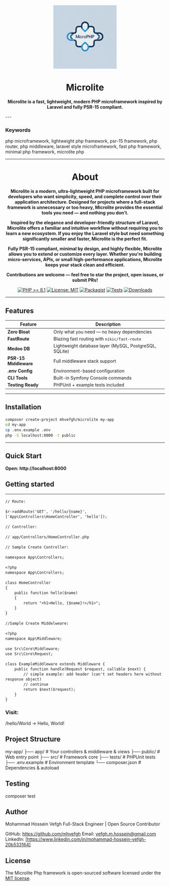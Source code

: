 
<div align="center">
  <img src="assets/logo_micro.png" alt="Microlite Logo" width="200" />
  <h1>Microlite</h1>
  <p><strong>Microlite is a fast, lightweight, modern PHP microframework inspired by Laravel and fully PSR-15 compliant.
</strong></p>
</div>
---

### Keywords
php microframework, lightweight php framework, psr-15 framework, php router, php middleware, laravel style microframework, fast php framework, minimal php framework, microlite php

---
<div align="center">

# About

**Microlite is a modern, ultra-lightweight PHP microframework built for developers who want simplicity, speed, and complete control over their application architecture. Designed for projects where a full-stack framework is unnecessary or too heavy, Microlite provides the essential tools you need — and nothing you don’t.**

**Inspired by the elegance and developer-friendly structure of Laravel, Microlite offers a familiar and intuitive workflow without requiring you to learn a new ecosystem. If you enjoy the Laravel style but need something significantly smaller and faster, Microlite is the perfect fit.**

**Fully PSR-15 compliant, minimal by design, and highly flexible, Microlite allows you to extend or customize every layer. Whether you're building micro-services, APIs, or small high-performance applications, Microlite keeps your stack clean and efficient.**

**Contributions are welcome — feel free to star the project, open issues, or submit PRs!**


[![PHP >= 8.1](https://img.shields.io/badge/php-%3E%3D8.1-8892BF.svg?style=flat-square)](https://php.net)
[![License: MIT](https://img.shields.io/badge/license-MIT-blue.svg?style=flat-square)](LICENSE)
[![Packagist](https://img.shields.io/packagist/v/mhvefgh/microlite.svg?style=flat-square)](https://packagist.org/packages/mhvefgh/microlite)
[![Tests](https://img.shields.io/badge/tests-100%25%20passing-brightgreen.svg?style=flat-square)](#testing)
[![Downloads](https://img.shields.io/packagist/dt/mhvefgh/microlite.svg?style=flat-square)](https://packagist.org/packages/mhvefgh/microlite)

</div>

---

## Features

| Feature | Description |
|--------|-------------|
| **Zero Bloat** | Only what you need — no heavy dependencies |
| **FastRoute** | Blazing fast routing with `nikic/fast-route` |
| **Medoo DB** | Lightweight database layer (MySQL, PostgreSQL, SQLite) |
| **PSR-15 Middleware** | Full middleware stack support |
| **.env Config** | Environment-based configuration |
| **CLI Tools** | Built-in Symfony Console commands |
| **Testing Ready** | PHPUnit + example tests included |

---

## Installation

```bash
composer create-project mhvefgh/microlite my-app
cd my-app
cp .env.example .env
php -S localhost:8000 -t public
```
---
## Quick Start

**Open: http://localhost:8000**


## Getting started

---
```
// Route:

$r->addRoute('GET', '/hello/{name}', ['App\Controllers\HomeController', 'hello']);

// Controller:

// app/Controllers/HomeController.php

// Sample Create Controller:

namespace App\Controllers;

<?php
namespace App\Controllers;

class HomeController
{
    public function hello($name)
    {
        return "<h1>Hello, {$name}!</h1>";
    }
}

//Sample Create Middelweare:

<?php
namespace App\Middleware;

use Src\Core\Middleware;
use Src\Core\Request;

class ExampleMiddleware extends Middleware {
    public function handle(Request $request, callable $next) {
        // simple example: add header (can't set headers here without response object)
        // continue
        return $next($request);
    }
}

```


### Visit:
/hello/World → Hello, World!

## Project Structure

my-app/
├── app/              # Your controllers & middleware & views
├── public/           # Web entry point
├── src/              # Framework core
├── tests/            # PHPUnit tests
├── .env.example      # Environment template
└── composer.json     # Dependencies & autoload


## Testing

composer test

## Author

Mohammad Hossein Vefgh
Full-Stack Engineer | Open Source Contributor

GitHub: https://github.com/mhvefgh
Email: vefgh.m.hossein@gmail.com
LinkedIn: [https://www.linkedin.com/in/mohammad-hossein-vefgh-20b533164]



## License

The Microlite Php  framework is open-sourced software licensed under the [MIT license](https://opensource.org/licenses/MIT).